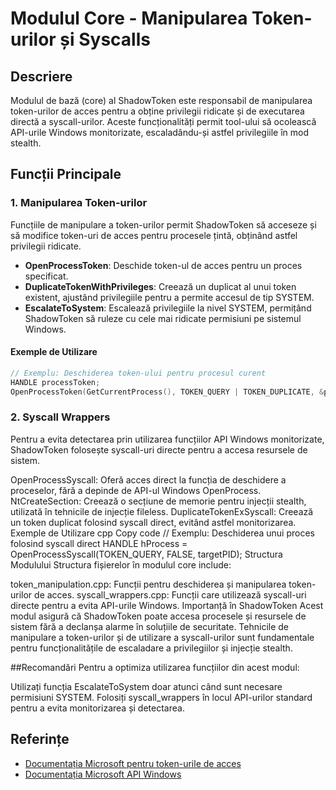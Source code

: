 # Modulul Core - Manipularea Token-urilor și Syscalls

## Descriere
Modulul de bază (core) al ShadowToken este responsabil de manipularea token-urilor de acces pentru a obține privilegii ridicate și de executarea directă a syscall-urilor. Aceste funcționalități permit tool-ului să ocolească API-urile Windows monitorizate, escaladându-și astfel privilegiile în mod stealth.

## Funcții Principale

### 1. Manipularea Token-urilor
Funcțiile de manipulare a token-urilor permit ShadowToken să acceseze și să modifice token-uri de acces pentru procesele țintă, obținând astfel privilegii ridicate.

- **OpenProcessToken**: Deschide token-ul de acces pentru un proces specificat.
- **DuplicateTokenWithPrivileges**: Creează un duplicat al unui token existent, ajustând privilegiile pentru a permite accesul de tip SYSTEM.
- **EscalateToSystem**: Escalează privilegiile la nivel SYSTEM, permițând ShadowToken să ruleze cu cele mai ridicate permisiuni pe sistemul Windows.

#### Exemple de Utilizare
```cpp
// Exemplu: Deschiderea token-ului pentru procesul curent
HANDLE processToken;
OpenProcessToken(GetCurrentProcess(), TOKEN_QUERY | TOKEN_DUPLICATE, &processToken);
```

### 2. Syscall Wrappers
Pentru a evita detectarea prin utilizarea funcțiilor API Windows monitorizate, ShadowToken folosește syscall-uri directe pentru a accesa resursele de sistem.

OpenProcessSyscall: Oferă acces direct la funcția de deschidere a proceselor, fără a depinde de API-ul Windows OpenProcess.
NtCreateSection: Creează o secțiune de memorie pentru injecții stealth, utilizată în tehnicile de injecție fileless.
DuplicateTokenExSyscall: Creează un token duplicat folosind syscall direct, evitând astfel monitorizarea.
Exemple de Utilizare
cpp
Copy code
// Exemplu: Deschiderea unui proces folosind syscall direct
HANDLE hProcess = OpenProcessSyscall(TOKEN_QUERY, FALSE, targetPID);
Structura Modulului
Structura fișierelor în modulul core include:

token_manipulation.cpp: Funcții pentru deschiderea și manipularea token-urilor de acces.
syscall_wrappers.cpp: Funcții care utilizează syscall-uri directe pentru a evita API-urile Windows.
Importanță în ShadowToken
Acest modul asigură că ShadowToken poate accesa procesele și resursele de sistem fără a declanșa alarme în soluțiile de securitate. Tehnicile de manipulare a token-urilor și de utilizare a syscall-urilor sunt fundamentale pentru funcționalitățile de escaladare a privilegiilor și injecție stealth.

##Recomandări
Pentru a optimiza utilizarea funcțiilor din acest modul:

Utilizați funcția EscalateToSystem doar atunci când sunt necesare permisiuni SYSTEM.
Folosiți syscall_wrappers în locul API-urilor standard pentru a evita monitorizarea și detectarea.

## Referințe
- [Documentația Microsoft pentru token-urile de acces](https://learn.microsoft.com/en-us/windows/win32/secauthz/access-tokens)
- [Documentația Microsoft API Windows](https://learn.microsoft.com/en-us/windows/win32/api/)



